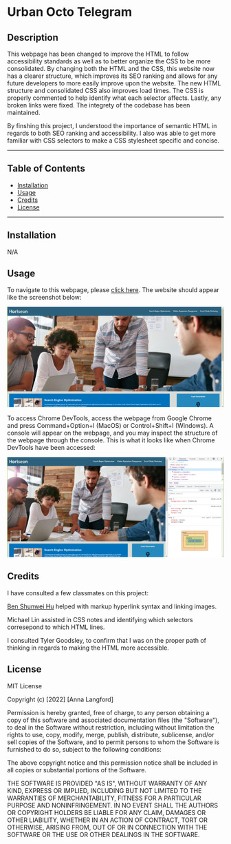 # Urban Octo Telegram

## Description

This webpage has been changed to improve the HTML to follow accessibility standards as well as to better organize the CSS to be more consolidated. By changing both the HTML and the CSS, this website now has a clearer structure, which improves its SEO ranking and allows for any future developers to more easily improve upon the website. The new HTML structure and consolidated CSS also improves load times. The CSS is properly commented to help identify what each selector affects. Lastly, any broken links were fixed. The integrety of the codebase has been maintained.

By finshing this project, I understood the importance of semantic HTML in regards to both SEO ranking and accessibility. I also was able to get more familiar with CSS selectors to make a CSS stylesheet specific and concise. 

--- 

## Table of Contents

- [Installation](#installation)
- [Usage](#usage)
- [Credits](#credits)
- [License](#license)

---

## Installation

N/A

## Usage

To navigate to this webpage, please [click here](https://anna-dxj.github.io/md1-urban-octo-telegram/). The website should appear like the screenshot below: 

![Screenshot-1](assets/images/screenshot-no-devtools.png)

To access Chrome DevTools, access the webpage from Google Chrome and press Command+Option+I (MacOS) or Control+Shift+I (Windows). A console will appear on the webpage, and you may inspect the structure of the webpage through the console. This is what it looks like when Chrome DevTools have been accessed: 

![Screenshot-2](assets/images/screenshot-with-devtools.png)

## Credits

I have consulted a few classmates on this project: 

[Ben Shunwei Hu](https://github.com/diff30140556) helped with markup hyperlink syntax and linking images.

Michael Lin assisted in CSS notes and identifying which selectors corresepond to which HTML lines. 

I consulted Tyler Goodsley, to confirm that I was on the proper path of thinking in regards to making the HTML more accessible. 

## License

MIT License

Copyright (c) [2022] [Anna Langford]

Permission is hereby granted, free of charge, to any person obtaining a copy
of this software and associated documentation files (the "Software"), to deal
in the Software without restriction, including without limitation the rights
to use, copy, modify, merge, publish, distribute, sublicense, and/or sell
copies of the Software, and to permit persons to whom the Software is
furnished to do so, subject to the following conditions:

The above copyright notice and this permission notice shall be included in all
copies or substantial portions of the Software.

THE SOFTWARE IS PROVIDED "AS IS", WITHOUT WARRANTY OF ANY KIND, EXPRESS OR
IMPLIED, INCLUDING BUT NOT LIMITED TO THE WARRANTIES OF MERCHANTABILITY,
FITNESS FOR A PARTICULAR PURPOSE AND NONINFRINGEMENT. IN NO EVENT SHALL THE
AUTHORS OR COPYRIGHT HOLDERS BE LIABLE FOR ANY CLAIM, DAMAGES OR OTHER
LIABILITY, WHETHER IN AN ACTION OF CONTRACT, TORT OR OTHERWISE, ARISING FROM,
OUT OF OR IN CONNECTION WITH THE SOFTWARE OR THE USE OR OTHER DEALINGS IN THE
SOFTWARE.